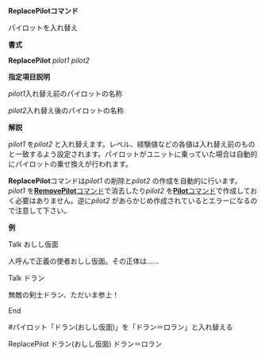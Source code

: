 **ReplacePilotコマンド**

パイロットを入れ替え

**書式**

**ReplacePilot** *pilot1 pilot2*

**指定項目説明**

*pilot1*入れ替え前のパイロットの名称

*pilot2*入れ替え後のパイロットの名称

**解説**

*pilot1* を*pilot2* と入れ替えます。レベル、経験値などの各値は入れ替え前のものと一致するよう設定されます。パイロットがユニットに乗っていた場合は自動的にパイロットの乗せ換えが行われます。

**ReplacePilot**コマンドは*pilot1* の削除と*pilot2* の作成を自動的に行います。*pilot1* を[**RemovePilot**コマンド](RemovePilotコマンド)で消去したり*pilot2* を[**Pilot**コマンド](Pilotコマンド)で作成しておく必要はありません。逆に*pilot2* があらかじめ作成されているとエラーになるので注意して下さい。

**例**

Talk おしし仮面

人呼んで正義の使者おしし仮面。その正体は……

Talk ドラン

無敵の剣士ドラン、ただいま参上！

End

#パイロット「ドラン(おしし仮面)」を「ドラン＝ロラン」と入れ替える

ReplacePilot ドラン(おしし仮面) ドラン＝ロラン
